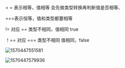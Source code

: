 = = 表示相等，值相等 会先做类型转换再判断值是否相等、

===表示恒等，值和类型都要相等

!= 对应 ==   类型不相同，值相同 true

！== 对应 === 类型不相同  值相同，false

![1570447551581](C:\Users\86156\AppData\Roaming\Typora\typora-user-images\1570447551581.png)

![1570447579936](C:\Users\86156\AppData\Roaming\Typora\typora-user-images\1570447579936.png)